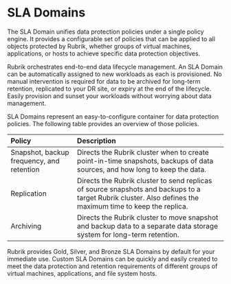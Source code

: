 # SLA Domains

The SLA Domain unifies data protection policies under a single policy engine. It provides a configurable set of policies that can be applied to all objects protected by Rubrik, whether groups of virtual machines, applications, or hosts to achieve specific data protection objectives.

Rubrik orchestrates end-to-end data lifecycle management. An SLA Domain can be automatically assigned to new workloads as each is provisioned. No manual intervention is required for data to be archived for long-term retention, replicated to your DR site, or expiry at the end of the lifecycle. Easily provision and sunset your workloads without worrying about data management.

SLA Domains represent an easy-to-configure container for data protection policies. The following table provides an overview of those policies.

| **Policy** | **Description** |
| :--- | :--- |
| Snapshot, backup frequency, and retention | Directs the Rubrik cluster when to create point-in-time snapshots, backups of data sources, and how long to keep the data. |
| Replication | Directs the Rubrik cluster to send replicas of source snapshots and backups to a target Rubrik cluster. Also defines the maximum time to keep the replica. |
| Archiving | Directs the Rubrik cluster to move snapshot and backup data to a separate data storage system for long-term retention. |

Rubrik provides Gold, Silver, and Bronze SLA Domains by default for your immediate use. Custom SLA Domains can be quickly and easily created to meet the data protection and retention requirements of different groups of virtual machines, applications, and file system hosts.

